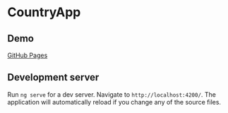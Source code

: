 # CountryApp

## Demo

[GitHub Pages](https://alexmartin998.github.io/country-spa-angular/countries/by-capital)

## Development server

Run `ng serve` for a dev server. Navigate to `http://localhost:4200/`. The application will automatically reload if you change any of the source files.
